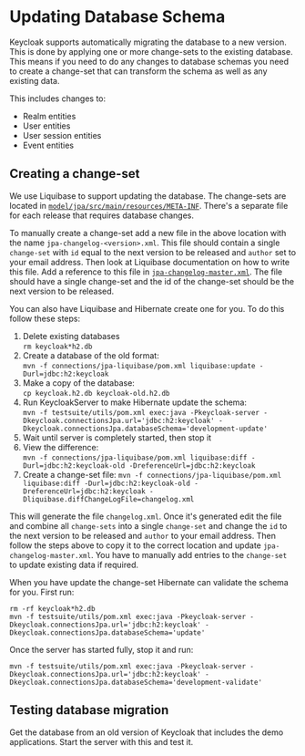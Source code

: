 Updating Database Schema
========================

Keycloak supports automatically migrating the database to a new version. This is done by applying one or more change-sets
to the existing database. This means if you need to do any changes to database schemas you need to create 
a change-set that can transform the schema as well as any existing data.

This includes changes to:
 
* Realm entities
* User entities
* User session entities
* Event entities

 
Creating a change-set
-------------------------

We use Liquibase to support updating the database. The change-sets are located in 
[`model/jpa/src/main/resources/META-INF`](../model/jpa/src/main/resources/META-INF).
There's a separate file for each release that requires database changes.

To manually create a change-set add a new file in the above location with the name `jpa-changelog-<version>.xml`. This file 
should contain a single `change-set` with `id` equal to the next version to be released and `author` set to your email 
address. Then look at Liquibase documentation on how to write this file. Add a reference to this file in
[`jpa-changelog-master.xml`](../model/jpa/src/main/resources/META-INF/jpa-changelog-master.xml).
The file should have a single change-set and the id of the change-set should be the next version to be released. 

You can also have Liquibase and Hibernate create one for you. To do this follow these steps:

1. Delete existing databases  
   `rm keycloak*h2.db`
2. Create a database of the old format:  
   `mvn -f connections/jpa-liquibase/pom.xml liquibase:update -Durl=jdbc:h2:keycloak`
3. Make a copy of the database:  
   `cp keycloak.h2.db keycloak-old.h2.db`    
3. Run KeycloakServer to make Hibernate update the schema:  
   `mvn -f testsuite/utils/pom.xml exec:java -Pkeycloak-server -Dkeycloak.connectionsJpa.url='jdbc:h2:keycloak' -Dkeycloak.connectionsJpa.databaseSchema='development-update'`
4. Wait until server is completely started, then stop it
5. View the difference:                                       
   `mvn -f connections/jpa-liquibase/pom.xml liquibase:diff -Durl=jdbc:h2:keycloak-old -DreferenceUrl=jdbc:h2:keycloak`
6. Create a change-set file:
   `mvn -f connections/jpa-liquibase/pom.xml liquibase:diff -Durl=jdbc:h2:keycloak-old -DreferenceUrl=jdbc:h2:keycloak -Dliquibase.diffChangeLogFile=changelog.xml`    
    
This will generate the file `changelog.xml`. Once it's generated edit the file and combine all `change-sets` into
a single `change-set` and change the `id` to the next version to be released and `author` to your email address. Then
follow the steps above to copy it to the correct location and update `jpa-changelog-master.xml`. You have to manually
add entries to the `change-set` to update existing data if required. 

When you have update the change-set Hibernate can validate the schema for you. First run:

    rm -rf keycloak*h2.db
    mvn -f testsuite/utils/pom.xml exec:java -Pkeycloak-server -Dkeycloak.connectionsJpa.url='jdbc:h2:keycloak' -Dkeycloak.connectionsJpa.databaseSchema='update'
    
Once the server has started fully, stop it and run:
    
    mvn -f testsuite/utils/pom.xml exec:java -Pkeycloak-server -Dkeycloak.connectionsJpa.url='jdbc:h2:keycloak' -Dkeycloak.connectionsJpa.databaseSchema='development-validate'


Testing database migration
--------------------------

Get the database from an old version of Keycloak that includes the demo applications. Start the server with this and test it.
